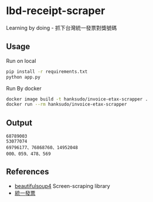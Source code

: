 # lbd-receipt-scraper

Learning by doing - 抓下台灣統一發票對獎號碼

## Usage

Run on local

```bash
pip install -r requirements.txt
python app.py
```

Run By docker

```bash
docker image build -t hanksudo/invoice-etax-scrapper .
docker run --rm hanksudo/invoice-etax-scrapper
```

## Output

```
68789003
53077074
69796177、76868760、14952048
000、059、478、569
```

## References

- [beautifulsoup4](http://www.crummy.com/software/BeautifulSoup/bs4/) Screen-scraping library
- [統一發票](http://invoice.etax.nat.gov.tw/)
